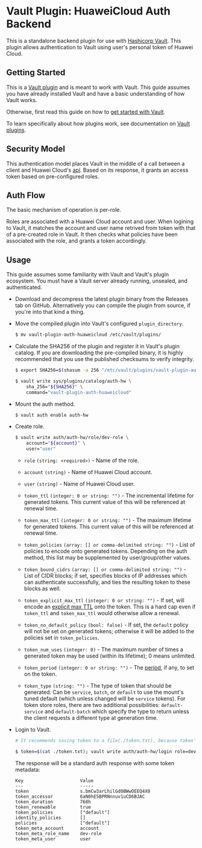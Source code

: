# Vault Plugin: HuaweiCloud Auth Backend

This is a standalone backend plugin for use with [Hashicorp Vault](https://www.github.com/hashicorp/vault).
This plugin allows authentication to Vault using user's personal token of Huawei Cloud.

## Getting Started

This is a [Vault plugin](https://www.vaultproject.io/docs/internals/plugins.html)
and is meant to work with Vault. This guide assumes you have already installed Vault
and have a basic understanding of how Vault works.

Otherwise, first read this guide on how to [get started with Vault](https://www.vaultproject.io/intro/getting-started/install.html).

To learn specifically about how plugins work, see documentation on [Vault plugins](https://www.vaultproject.io/docs/internals/plugins.html).

## Security Model

This authentication model places Vault in the middle of a call between a client and Huawei Cloud's [api](https://support.huaweicloud.com/api-iam/iam_30_0004.html). Based on its response, it grants an access token based on pre-configured roles.

## Auth Flow

The basic mechanism of operation is per-role.

Roles are associated with a Huawei Cloud account and user. When logining to Vault, it matches the account and user name retrived from token with that of a pre-created role in Vault. It then checks what policies have been associated with the role, and grants a token accordingly.

## Usage

This guide assumes some familiarity with Vault and Vault's plugin
ecosystem. You must have a Vault server already running, unsealed, and
authenticated.

- Download and decompress the latest plugin binary from the Releases tab on
GitHub. Alternatively you can compile the plugin from source, if you're into
that kind a thing.

- Move the compiled plugin into Vault's configured `plugin_directory`.

  ```sh
  $ mv vault-plugin-auth-huaweicloud /etc/vault/plugins/
  ```

- Calculate the SHA256 of the plugin and register it in Vault's plugin catalog.
If you are downloading the pre-compiled binary, it is highly recommended that
you use the published checksums to verify integrity.

  ```sh
  $ export SHA256=$(shasum -a 256 "/etc/vault/plugins/vault-plugin-auth-huaweicloud" | cut -d' ' -f1)

  $ vault write sys/plugins/catalog/auth-hw \
      sha_256="${SHA256}" \
      command="vault-plugin-auth-huaweicloud"
  ```

- Mount the auth method.

  ```sh
  $ vault auth enable auth-hw
  ```

- Create role.

  ```sh
  $ vault write auth/auth-hw/role/dev-role \
      account="${account}" \
      user="user"
  ```

  - `role` `(string: <required>)` - Name of the role.

  - `account` `(string)` - Name of Huawei Cloud account.

  - `user` `(string)` - Name of Huawei Cloud user.

  - `token_ttl` `(integer: 0 or string: "")` - The incremental lifetime for
    generated tokens. This current value of this will be referenced at renewal
    time.

  - `token_max_ttl` `(integer: 0 or string: "")` - The maximum lifetime for
    generated tokens. This current value of this will be referenced at renewal
    time.

  - `token_policies` `(array: [] or comma-delimited string: "")` - List of
    policies to encode onto generated tokens. Depending on the auth method, this
    list may be supplemented by user/group/other values.

  - `token_bound_cidrs` `(array: [] or comma-delimited string: "")` - List of
    CIDR blocks; if set, specifies blocks of IP addresses which can authenticate
    successfully, and ties the resulting token to these blocks as well.

  - `token_explicit_max_ttl` `(integer: 0 or string: "")` - If set, will encode
    an [explicit max TTL](/docs/concepts/tokens#token-time-to-live-periodic-tokens-and-explicit-max-ttls)
    onto the token. This is a hard cap even if `token_ttl` and `token_max_ttl`
    would otherwise allow a renewal.

  - `token_no_default_policy` `(bool: false)` - If set, the `default` policy will
    not be set on generated tokens; otherwise it will be added to the policies set
    in `token_policies`.

  - `token_num_uses` `(integer: 0)` - The maximum number of times a generated
    token may be used (within its lifetime); 0 means unlimited.

  - `token_period` `(integer: 0 or string: "")` - The
    [period](/docs/concepts/tokens#token-time-to-live-periodic-tokens-and-explicit-max-ttls),
    if any, to set on the token.

  - `token_type` `(string: "")` - The type of token that should be generated. Can
    be `service`, `batch`, or `default` to use the mount's tuned default (which
    unless changed will be `service` tokens). For token store roles, there are two
    additional possibilities: `default-service` and `default-batch` which specify
    the type to return unless the client requests a different type at generation
    time.

- Login to Vault.

  ```sh
  # It recommends saving token to a file(./token.txt), because token's length is very long.

  $ token=$(cat ./token.txt); vault write auth/auth-hw/login role=dev-role token=$token
  ```

  The response will be a standard auth response with some token metadata:

  ```text
  Key                     Value
  ---                     -----
  token                   s.bmCw3arLhilGd0BWwOEEQ4X0
  token_accessor          6aN0hE5BPRNnnuv1uCD6BJAC
  token_duration          768h
  token_renewable         true
  token_policies          ["default"]
  identity_policies       []
  policies                ["default"]
  token_meta_account      account
  token_meta_role_name    dev-role
  token_meta_user         user
  ```
